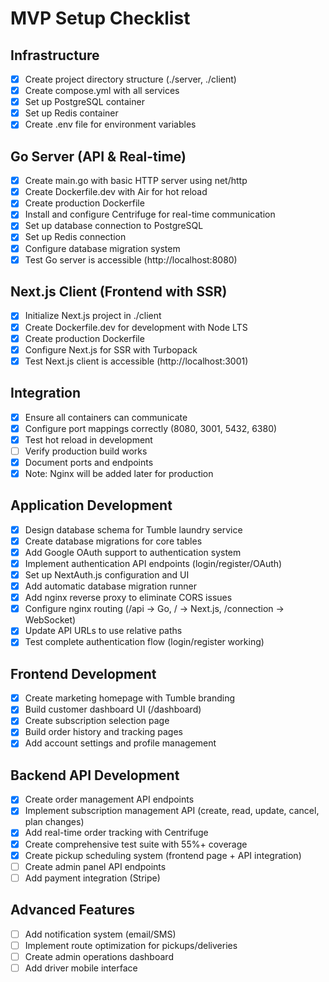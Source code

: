 # MVP Setup Checklist

## Infrastructure
- [x] Create project directory structure (./server, ./client)
- [x] Create compose.yml with all services
- [x] Set up PostgreSQL container
- [x] Set up Redis container
- [x] Create .env file for environment variables

## Go Server (API & Real-time)
- [x] Create main.go with basic HTTP server using net/http
- [x] Create Dockerfile.dev with Air for hot reload
- [x] Create production Dockerfile
- [x] Install and configure Centrifuge for real-time communication
- [x] Set up database connection to PostgreSQL
- [x] Set up Redis connection
- [x] Configure database migration system
- [x] Test Go server is accessible (http://localhost:8080)

## Next.js Client (Frontend with SSR)
- [x] Initialize Next.js project in ./client
- [x] Create Dockerfile.dev for development with Node LTS
- [x] Create production Dockerfile
- [x] Configure Next.js for SSR with Turbopack
- [x] Test Next.js client is accessible (http://localhost:3001)

## Integration
- [x] Ensure all containers can communicate
- [x] Configure port mappings correctly (8080, 3001, 5432, 6380)
- [x] Test hot reload in development
- [ ] Verify production build works
- [x] Document ports and endpoints
- [x] Note: Nginx will be added later for production

## Application Development
- [x] Design database schema for Tumble laundry service
- [x] Create database migrations for core tables
- [x] Add Google OAuth support to authentication system
- [x] Implement authentication API endpoints (login/register/OAuth)
- [x] Set up NextAuth.js configuration and UI
- [x] Add automatic database migration runner
- [x] Add nginx reverse proxy to eliminate CORS issues
- [x] Configure nginx routing (/api -> Go, / -> Next.js, /connection -> WebSocket)
- [x] Update API URLs to use relative paths
- [x] Test complete authentication flow (login/register working)

## Frontend Development
- [x] Create marketing homepage with Tumble branding
- [x] Build customer dashboard UI (/dashboard)
- [x] Create subscription selection page
- [x] Build order history and tracking pages
- [x] Add account settings and profile management

## Backend API Development
- [x] Create order management API endpoints
- [x] Implement subscription management API (create, read, update, cancel, plan changes)
- [x] Add real-time order tracking with Centrifuge
- [x] Create comprehensive test suite with 55%+ coverage  
- [x] Create pickup scheduling system (frontend page + API integration)
- [ ] Create admin panel API endpoints
- [ ] Add payment integration (Stripe)

## Advanced Features
- [ ] Add notification system (email/SMS)
- [ ] Implement route optimization for pickups/deliveries
- [ ] Create admin operations dashboard
- [ ] Add driver mobile interface